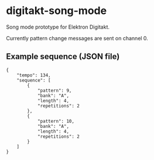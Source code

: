 # digitakt-song-mode
Song mode prototype for Elektron Digitakt.

Currently pattern change messages are sent on channel 0.

## Example sequence (JSON file)
```
{
    "tempo": 134,
    "sequence": [
        {
            "pattern": 9,
            "bank": "A",
            "length": 4,
            "repetitions": 2
        },
        {
            "pattern": 10,
            "bank": "A",
            "length": 4,
            "repetitions": 2
        }
    ]
}
```
